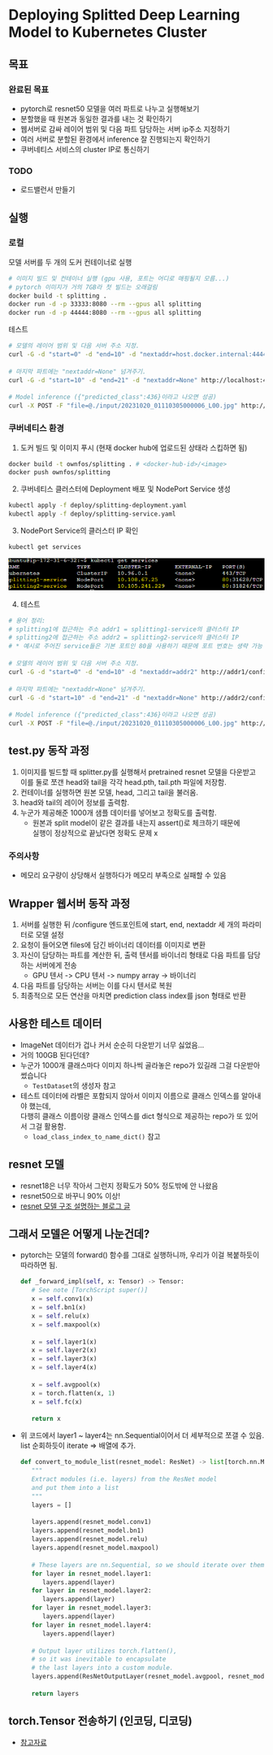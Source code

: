 # Deploying Splitted Deep Learning Model to Kubernetes Cluster

## 목표

### 완료된 목표

- pytorch로 resnet50 모델을 여러 파트로 나누고 실행해보기
- 분할했을 때 원본과 동일한 결과를 내는 것 확인하기
- 웹서버로 감싸 레이어 범위 및 다음 파트 담당하는 서버 ip주소 지정하기
- 여러 서버로 분할된 환경에서 inference 잘 진행되는지 확인하기
- 쿠버네티스 서비스의 cluster IP로 통신하기

### TODO

- 로드밸런서 만들기

## 실행

### 로컬

모델 서버를 두 개의 도커 컨테이너로 실행

```sh
# 이미지 빌드 및 컨테이너 실행 (gpu 사용, 포트는 어디로 매핑될지 모름...)
# pytorch 이미지가 거의 7GB라 첫 빌드는 오래걸림
docker build -t splitting .
docker run -d -p 33333:8080 --rm --gpus all splitting
docker run -d -p 44444:8080 --rm --gpus all splitting
```

테스트

```sh
# 모델의 레이어 범위 및 다음 서버 주소 지정.
curl -G -d "start=0" -d "end=10" -d "nextaddr=host.docker.internal:44444" http://localhost:33333/configure

# 마지막 파트에는 "nextaddr=None" 넘겨주기.
curl -G -d "start=10" -d "end=21" -d "nextaddr=None" http://localhost:44444/configure

# Model inference ({"predicted_class":436}이라고 나오면 성공)
curl -X POST -F "file=@./input/20231020_01110305000006_L00.jpg" http://localhost:33333/predict
```

### 쿠버네티스 환경

1. 도커 빌드 및 이미지 푸시 (현재 docker hub에 업로드된 상태라 스킵하면 됨)

```sh
docker build -t ownfos/splitting . # <docker-hub-id>/<image>
docker push ownfos/splitting
```

2. 쿠버네티스 클러스터에 Deployment 배포 및 NodePort Service 생성

```sh
kubectl apply -f deploy/splitting-deployment.yaml
kubectl apply -f deploy/splitting-service.yaml
```

3. NodePort Service의 클러스터 IP 확인
```sh
kubectl get services
```
![클러스터 IP 확인](screenshots/getclusterip.png)

4. 테스트
```sh
# 용어 정리:
# splitting1에 접근하는 주소 addr1 = splitting1-service의 클러스터 IP
# splitting2에 접근하는 주소 addr2 = splitting2-service의 클러스터 IP
# * 예시로 주어진 service들은 기본 포트인 80을 사용하기 때문에 포트 번호는 생략 가능

# 모델의 레이어 범위 및 다음 서버 주소 지정.
curl -G -d "start=0" -d "end=10" -d "nextaddr=addr2" http://addr1/configure

# 마지막 파트에는 "nextaddr=None" 넘겨주기.
curl -G -d "start=10" -d "end=21" -d "nextaddr=None" http://addr2/configure

# Model inference ({"predicted_class":436}이라고 나오면 성공)
curl -X POST -F "file=@./input/20231020_01110305000006_L00.jpg" http://addr1/predict
```

<!-- TODO -->

## test.py 동작 과정

1. 이미지를 빌드할 때 splitter.py를 실행해서 pretrained resnet 모델을 다운받고  
이를 둘로 쪼갠 head와 tail을 각각 head.pth, tail.pth 파일에 저장함.
2. 컨테이너를 실행하면 원본 모델, head, 그리고 tail을 불러옴.
3. head와 tail의 레이어 정보를 출력함.
4. 누군가 제공해준 1000개 샘플 데이터를 넣어보고 정확도를 출력함.
   - 원본과 split model이 같은 결과를 내는지 assert()로 체크하기 때문에  
   실행이 정상적으로 끝났다면 정확도 문제 x

### 주의사항

- 메모리 요구량이 상당해서 실행하다가 메모리 부족으로 실패할 수 있음

## Wrapper 웹서버 동작 과정

1. 서버를 실행한 뒤 /configure 엔드포인트에 start, end, nextaddr 세 개의 파라미터로 모델 설정
2. 요청이 들어오면 files에 담긴 바이너리 데이터를 이미지로 변환
3. 자신이 담당하는 파트를 계산한 뒤, 출력 텐서를 바이너리 형태로 다음 파트를 담당하는 서버에게 전송
   - GPU 텐서 -> CPU 텐서 -> numpy array -> 바이너리
4. 다음 파트를 담당하는 서버는 이를 다시 텐서로 복원
5. 최종적으로 모든 연산을 마치면 prediction class index를 json 형태로 반환

## 사용한 테스트 데이터

- ImageNet 데이터가 겁나 커서 순순히 다운받기 너무 싫었음...
- 거의 100GB 된다던데?
- 누군가 1000개 클래스마다 이미지 하나씩 골라놓은 repo가 있길래 그걸 다운받아 썼습니다
  - ```TestDataset```의 생성자 참고
- 테스트 데이터에 라벨은 포함되지 않아서 이미지 이름으로 클래스 인덱스를 알아내야 했는데,  
다행히 클래스 이름이랑 클래스 인덱스를 dict 형식으로 제공하는 repo가 또 있어서 그걸 활용함.
  - ```load_class_index_to_name_dict()``` 참고

## resnet 모델

- resnet18은 너무 작아서 그런지 정확도가 50% 정도밖에 안 나왔음
- resnet50으로 바꾸니 90% 이상!
- [resnet 모델 구조 설명하는 블로그 글](https://jisuhan.tistory.com/71)

## 그래서 모델은 어떻게 나눈건데?

- pytorch는 모델의 forward() 함수를 그대로 실행하니까, 우리가 이걸 복붙하듯이 따라하면 됨.

   ```python
   def _forward_impl(self, x: Tensor) -> Tensor:
      # See note [TorchScript super()]
      x = self.conv1(x)
      x = self.bn1(x)
      x = self.relu(x)
      x = self.maxpool(x)

      x = self.layer1(x)
      x = self.layer2(x)
      x = self.layer3(x)
      x = self.layer4(x)

      x = self.avgpool(x)
      x = torch.flatten(x, 1)
      x = self.fc(x)

      return x
   ```

- 위 코드에서 layer1 ~ layer4는 nn.Sequential이어서 더 세부적으로 쪼갤 수 있음.  
list 순회하듯이 iterate => 배열에 추가.

   ```python
   def convert_to_module_list(resnet_model: ResNet) -> list[torch.nn.Module]:
      """
      Extract modules (i.e. layers) from the ResNet model
      and put them into a list
      """
      layers = []

      layers.append(resnet_model.conv1)
      layers.append(resnet_model.bn1)
      layers.append(resnet_model.relu)
      layers.append(resnet_model.maxpool)

      # These layers are nn.Sequential, so we should iterate over them.
      for layer in resnet_model.layer1:
         layers.append(layer)
      for layer in resnet_model.layer2:
         layers.append(layer)
      for layer in resnet_model.layer3:
         layers.append(layer)
      for layer in resnet_model.layer4:
         layers.append(layer)
      
      # Output layer utilizes torch.flatten(),
      # so it was inevitable to encapsulate
      # the last layers into a custom module.
      layers.append(ResNetOutputLayer(resnet_model.avgpool, resnet_model.fc))

      return layers
   ```

## torch.Tensor 전송하기 (인코딩, 디코딩)

- [참고자료](https://stackoverflow.com/questions/70174676/how-to-send-an-numpy-array-or-a-pytorch-tensor-through-http-post-request-using-r)
